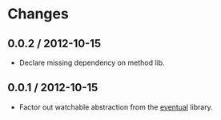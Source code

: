 # Changes

## 0.0.2 / 2012-10-15

  - Declare missing dependency on method lib.

## 0.0.1 / 2012-10-15

  - Factor out watchable abstraction from the
    [eventual](https://github.com/Gozala/eventual) library.
